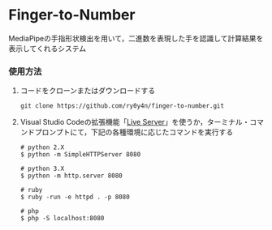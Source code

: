 # Finger-to-Number

MediaPipeの手指形状検出を用いて，二進数を表現した手を認識して計算結果を表示してくれるシステム

### 使用方法

1. コードをクローンまたはダウンロードする

    ```
    git clone https://github.com/ry0y4n/finger-to-number.git
    ```

2. Visual Studio Codeの拡張機能「[Live Server](https://marketplace.visualstudio.com/items?itemName=ritwickdey.LiveServer)」を使うか，ターミナル・コマンドプロンプトにて，下記の各種環境に応じたコマンドを実行する

    ```
    # python 2.X
    $ python -m SimpleHTTPServer 8080

    # python 3.X
    $ python -m http.server 8080

    # ruby
    $ ruby -run -e httpd . -p 8080

    # php
    $ php -S localhost:8080
    ```
